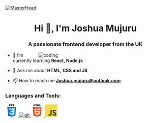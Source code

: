 [![MasterHead](https://repository-images.githubusercontent.com/588181932/e36ec678-7984-4cdd-8e4c-a3932772ff8e)](https://jmujuru.io)
<h1 align="center">Hi 👋, I'm Joshua Mujuru</h1>
<h3 align="center">A passionate frontend developer from the UK</h3> 
<img align="right" alt="coding" width="400" src="https://i.giphy.com/media/qgQUggAC3Pfv687qPC/giphy.webp">

- 🌱 I’m currently learning **React, Node.js**

- 💬 Ask me about **HTML, CSS and JS**

- 📫 How to reach me **Joshua.mujuru@outlook.com**

<p align="left">
</p>

<h3 align="left">Languages and Tools:</h3>
<p align="left"> <a href="https://www.w3schools.com/css/" target="_blank" rel="noreferrer"> <img src="https://raw.githubusercontent.com/devicons/devicon/master/icons/css3/css3-original-wordmark.svg" alt="css3" width="40" height="40"/> </a> <a href="https://git-scm.com/" target="_blank" rel="noreferrer"> <img src="https://www.vectorlogo.zone/logos/git-scm/git-scm-icon.svg" alt="git" width="40" height="40"/> </a> <a href="https://www.w3.org/html/" target="_blank" rel="noreferrer"> <img src="https://raw.githubusercontent.com/devicons/devicon/master/icons/html5/html5-original-wordmark.svg" alt="html5" width="40" height="40"/> </a> <a href="https://developer.mozilla.org/en-US/docs/Web/JavaScript" target="_blank" rel="noreferrer"> <img src="https://raw.githubusercontent.com/devicons/devicon/master/icons/javascript/javascript-original.svg" alt="javascript" width="40" height="40"/> </a> <a href="https://reactjs.org/" target="_blank" rel="noreferrer"> 
